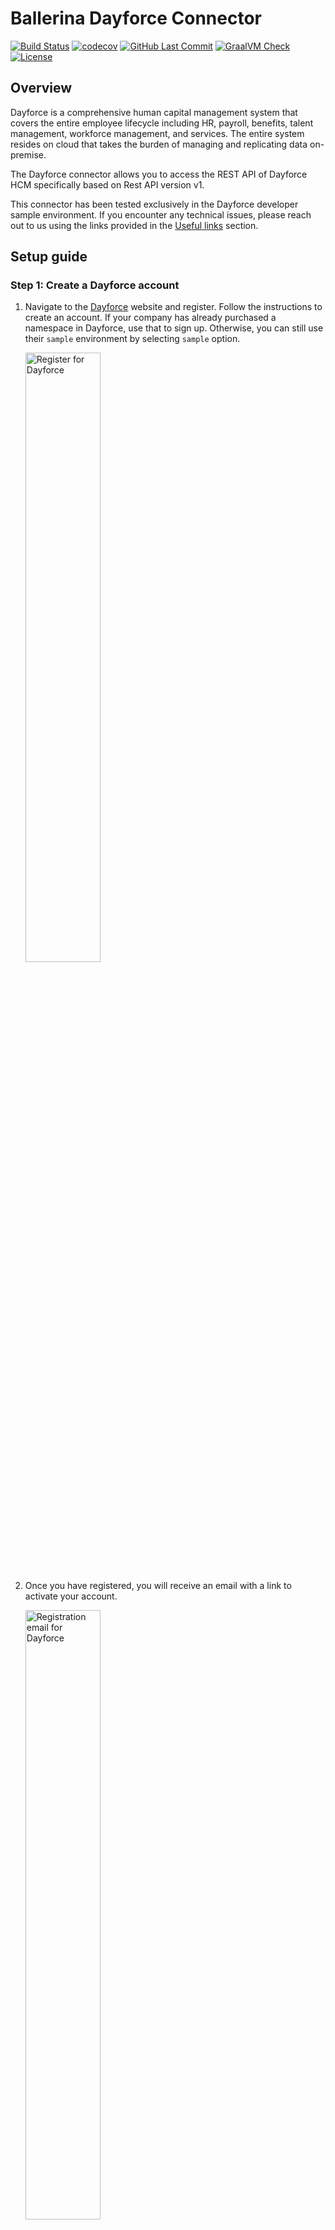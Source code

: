 # Ballerina Dayforce Connector

[![Build Status](https://github.com/ballerina-platform/module-ballerinax-dayforce/workflows/CI/badge.svg)](https://github.com/ballerina-platform/module-ballerinax-dayforce/actions?query=workflow%3ACI)
[![codecov](https://codecov.io/gh/ballerina-platform/module-ballerinax-dayforce/branch/main/graph/badge.svg)](https://codecov.io/gh/ballerina-platform/module-ballerinax-dayforce)
[![GitHub Last Commit](https://img.shields.io/github/last-commit/ballerina-platform/module-ballerinax-dayforce.svg)](https://github.com/ballerina-platform/module-ballerinax-dayforce./commits/main)
[![GraalVM Check](https://github.com/ballerina-platform/module-ballerinax-dayforce/actions/workflows/build-with-bal-test-graalvm.yml/badge.svg)](https://github.com/ballerina-platform/module-ballerinax-dayforce/actions/workflows/build-with-bal-test-graalvm.yml)
[![License](https://img.shields.io/badge/License-Apache%202.0-blue.svg)](https://opensource.org/licenses/Apache-2.0)

## Overview

Dayforce is a comprehensive human capital management system that covers the entire employee lifecycle including HR, payroll, benefits, talent management, workforce management, and services. The entire system resides on cloud that takes the burden of managing and replicating data on-premise.

The Dayforce connector allows you to access the REST API of Dayforce HCM specifically based on Rest API version v1. 

This connector has been tested exclusively in the Dayforce developer sample environment. If you encounter any technical issues, please reach out to us using the links provided in the [Useful links](#useful-links) section.

## Setup guide

### Step 1: Create a Dayforce account

1. Navigate to the [Dayforce](https://developers.dayforce.com/Build/Home.aspx) website and register. Follow the instructions to create an account. If your company has already purchased a namespace in Dayforce, use that to sign up. Otherwise, you can still use their `sample` environment by selecting `sample` option.

   <img src=https://raw.githubusercontent.com/ballerina-platform/module-ballerinax-dayforce/main/docs/setup/resources/signing.png alt="Register for Dayforce" width="50%">

2. Once you have registered, you will receive an email with a link to activate your account. 

   <img src=https://raw.githubusercontent.com/ballerina-platform/module-ballerinax-dayforce/main/docs/setup/resources/email.png alt="Registration email for Dayforce" width="50%">

3. Click on the link sent in the email to complete the registration process.

   <img src=https://raw.githubusercontent.com/ballerina-platform/module-ballerinax-dayforce/main/docs/setup/resources/confirm-registration.png alt="Confirm registration" width="50%">

4. After confirming your registration, you'll get a success message. Click on the "Sign In" button to log in to your account.

   <img src=https://raw.githubusercontent.com/ballerina-platform/module-ballerinax-dayforce/main/docs/setup/resources/registration-complete.png alt="Registration complete" width="50%">

5. Enter your email address and password to log in.

   <img src=https://raw.githubusercontent.com/ballerina-platform/module-ballerinax-dayforce/main/docs/setup/resources/sign-in.png alt="Sign in to Dayforce" width="50%">

### Step 2: Obtain the user credentials to access the Dayforce API

To get the credentials for the `sample` environment, follow the instructions below:
1. Navigate to API Explorer -> Employee -> GET Employees.
2. Locate the basic authentication credentials, including the `username` and `password`, for the sample environment.
   <img src=https://raw.githubusercontent.com/ballerina-platform/module-ballerinax-dayforce/main/docs/setup/resources/auth-tokens.png alt="Obtain auth tokens" width="50%">

## Quickstart

To use the `dayforce` connector in your Ballerina project, modify the `.bal` file as follows:

### Step 1: Import the module

Import the `ballerinax/dayforce` module into your Ballerina project.
```ballerina
import ballerinax/dayforce;
```

### Step 2: Instantiate a new connector

Instantiate a new `dayforce:Client` giving the auth details.

```ballerina
dayforce:Client dayforce = check new (
   {
      auth: { 
            username: "<username>", 
            password: "<password>"
      }
   }, 
   "https://www.dayforcehcm.com/Api");
```

### Step 3: Invoke the connector operation

Now, utilize the available connector operations.
```ballerina
public function main() returns error? {
    dayforce:Payload_Employee employee = check dayforce->/ddn/V1/Employees/'42199;
}
```

### Step 4: Run the Ballerina application

Use the following command to compile and run the Ballerina program.

```bash
bal run
```

## Issues and projects 

The **Issues** and **Projects** tabs are disabled for this repository as this is part of the Ballerina library. To report bugs, request new features, start new discussions, view project boards, etc., visit the Ballerina library [parent repository](https://github.com/ballerina-platform/ballerina-library). 

This repository only contains the source code for the package.

## Build from the source

### Prerequisites

1. Download and install Java SE Development Kit (JDK) version 17. You can download it from either of the following sources:

   * [Oracle JDK](https://www.oracle.com/java/technologies/downloads/)
   * [OpenJDK](https://adoptium.net/)

    > **Note:** After installation, remember to set the `JAVA_HOME` environment variable to the directory where JDK was installed.

2. Download and install [Ballerina Swan Lake](https://ballerina.io/).

3. Download and install [Docker](https://www.docker.com/get-started).

    > **Note**: Ensure that the Docker daemon is running before executing any tests.

### Build options

Execute the commands below to build from the source.

1. To build the package:
   ```
   ./gradlew clean build
   ```

2. To run the tests:
   ```
   ./gradlew clean test
   ```

3. To build the without the tests:
   ```
   ./gradlew clean build -x test
   ```

5. To debug package with a remote debugger:
   ```
   ./gradlew clean build -Pdebug=<port>
   ```

6. To debug with the Ballerina language:
   ```
   ./gradlew clean build -PbalJavaDebug=<port>
   ```

7. Publish the generated artifacts to the local Ballerina Central repository:
    ```
    ./gradlew clean build -PpublishToLocalCentral=true
    ```

8. Publish the generated artifacts to the Ballerina Central repository:
   ```
   ./gradlew clean build -PpublishToCentral=true
   ```

## Contribute to Ballerina

As an open-source project, Ballerina welcomes contributions from the community.

For more information, go to the [contribution guidelines](https://github.com/ballerina-platform/ballerina-lang/blob/main/CONTRIBUTING.md).

## Code of conduct

All the contributors are encouraged to read the [Ballerina Code of Conduct](https://ballerina.io/code-of-conduct).

## Useful links

* For more information go to the [`dayforce` package](https://lib.ballerina.io/ballerinax/dayforce/latest).
* For example demonstrations of the usage, go to [Ballerina By Examples](https://ballerina.io/learn/by-example/).
* Chat live with us via our [Discord server](https://discord.gg/ballerinalang).
* Post all technical questions on Stack Overflow with the [#ballerina](https://stackoverflow.com/questions/tagged/ballerina) tag.

